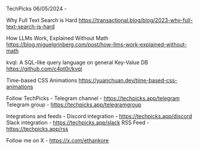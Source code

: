 TechPicks 06/05/2024 -

Why Full Text Search is Hard
https://transactional.blog/blog/2023-why-full-text-search-is-hard

How LLMs Work, Explained Without Math
https://blog.miguelgrinberg.com/post/how-llms-work-explained-without-math

kvql: A SQL-like query language on general Key-Value DB
https://github.com/c4pt0r/kvql

Time-based CSS Animations
https://yuanchuan.dev/time-based-css-animations

Follow TechPicks -
Telegram channel - https://techpicks.app/telegram
Telegram group - https://techpicks.app/telegramgroup

Integrations and feeds -
Discord integration - https://techpicks.app/discord
Slack integration - https://techpicks.app/slack
RSS Feed - https://techpicks.app/rss

Follow me on X - https://x.com/ethankore